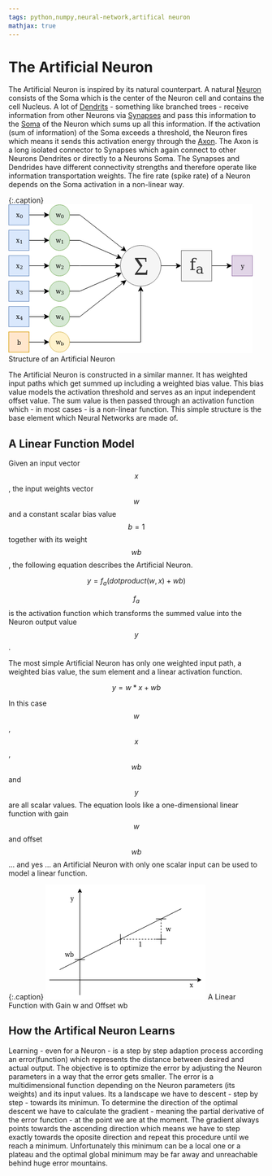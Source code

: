 ```yaml
---
tags: python,numpy,neural-network,artifical neuron
mathjax: true
---
```

# The Artificial Neuron

The Artificial Neuron is inspired by its natural counterpart.
A natural [Neuron](https://en.wikipedia.org/wiki/Neuron) consists of the Soma which is the center of the Neuron cell and contains the cell Nucleus.
A lot of [Dendrits](https://en.wikipedia.org/wiki/Dendrite) - something like branched trees - receive information from other Neurons via [Synapses](https://en.wikipedia.org/wiki/Synapse) and pass this information to the [Soma](https://en.wikipedia.org/wiki/Soma_(biology)) of the Neuron which sums up all this information.
If the activation (sum of information) of the Soma exceeds a threshold, the Neuron fires which means it sends this activation energy through the [Axon](https://en.wikipedia.org/wiki/Axon).
The Axon is a long isolated connector to Synapses which again connect to other Neurons Dendrites or directly to a Neurons Soma.
The Synapses and Dendrides have different connectivity strengths and therefore operate like information transportation weights.
The fire rate (spike rate) of a Neuron depends on the Soma activation in a non-linear way.

{:.caption}
![artificial neuron structure](/assets/images/artificial_neuron.png)
Structure of an Artificial Neuron

The Artificial Neuron is constructed in a similar manner.
It has weighted input paths which get summed up including a weighted bias value.
This bias value models the activation threshold and serves as an input independent offset value.
The sum value is then passed through an activation function which - in most cases - is a non-linear function.
This simple structure is the base element which Neural Networks are made of.

## A Linear Function Model

Given an input vector $$x$$, the input weights vector $$w$$ and a constant scalar bias value $$b = 1$$ together with its weight $$wb$$, the following equation describes the Artificial Neuron.

$$y = f_a(dotproduct(w, x) + wb)$$

$$f_a$$ is the activation function which transforms the summed value into the Neuron output value $$y$$.

The most simple Artificial Neuron has only one weighted input path, a weighted bias value, the sum element and a linear activation function.

$$y = w * x + wb$$

In this case $$w$$, $$x$$, $$wb$$ and $$y$$ are all scalar values.
The equation lools like a one-dimensional linear function with gain $$w$$ and offset $$wb$$ ... and yes ... an Artificial Neuron with only one scalar input can be used to model a linear function.

{:.caption}
![linear function](assets/images/linear_function.png)
A Linear Function with Gain w and Offset wb

## How the Artifical Neuron Learns

Learning - even for a Neuron - is a step by step adaption process according an error(function) which represents the distance between desired and actual output.
The objective is to optimize the error by adjusting the Neuron parameters in a way that the error gets smaller.
The error is a multidimensional function depending on the Neuron parameters (its weights) and its input values.
Its a landscape we have to descent - step by step - towards its minimun.
To determine the direction of the optimal descent we have to calculate the gradient - meaning the partial derivative of the error function - at the point we are at the moment.
The gradient always points towards the ascending direction which means we have to step exactly towards the oposite direction and repeat this procedure until we reach a minimum.
Unfortunately this minimum can be a local one or a plateau and the optimal global minimum may be far away and unreachable behind huge error mountains.

